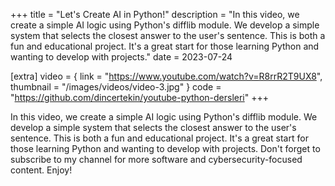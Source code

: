 +++
title = "Let's Create AI in Python!"
description = "In this video, we create a simple AI logic using Python's difflib module. We develop a simple system that selects the closest answer to the user's sentence. This is both a fun and educational project. It's a great start for those learning Python and wanting to develop with projects."
date = 2023-07-24

[extra]
video = { link = "https://www.youtube.com/watch?v=R8rrR2T9UX8", thumbnail = "/images/videos/video-3.jpg" }
code = "https://github.com/dincertekin/youtube-python-dersleri"
+++

In this video, we create a simple AI logic using Python's difflib module. We develop a simple system that selects the closest answer to the user's sentence. This is both a fun and educational project. It's a great start for those learning Python and wanting to develop with projects. Don't forget to subscribe to my channel for more software and cybersecurity-focused content. Enjoy!
